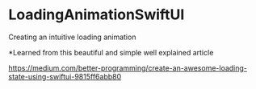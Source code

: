 # LoadingAnimationSwiftUI
Creating an intuitive loading animation 

 *Learned from this beautiful and simple well explained article

https://medium.com/better-programming/create-an-awesome-loading-state-using-swiftui-9815ff6abb80
